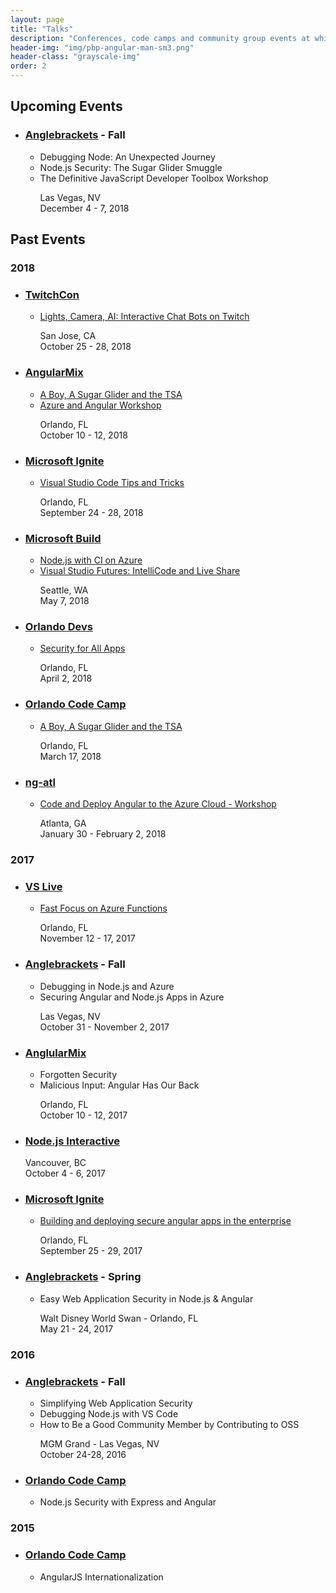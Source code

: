 ```yaml
---
layout: page
title: "Talks"
description: "Conferences, code camps and community group events at which I've talked and presented something."
header-img: "img/pbp-angular-man-sm3.png"
header-class: "grayscale-img"
order: 2
---
```


## Upcoming Events

- ### [Anglebrackets](https://anglebrackets.org/) - Fall
  - Debugging Node: An Unexpected Journey
  - Node.js Security: The Sugar Glider Smuggle
  - The Definitive JavaScript Developer Toolbox Workshop
    <p>Las Vegas, NV<br>
    December 4 - 7, 2018</p>

## Past Events

### 2018

- ### [TwitchCon](https://twitchcon.com/schedule/lights-camera-ai-interactive-chat-bots-on-twitch/)
  - [Lights, Camera, AI: Interactive Chat Bots on Twitch](https://www.twitch.tv/videos/328589889?t=11663s)
    <p>San Jose, CA<br>
    October 25 - 28, 2018</p>

- ### [AngularMix](https://angularmix.com/#!/)
  - [A Boy, A Sugar Glider and the TSA](https://angularmix.com/#!/sessions)
  - [Azure and Angular Workshop](https://angularmix.com/#!/workshops)
    <p>Orlando, FL<br>
    October 10 - 12, 2018</p>

* ### [Microsoft Ignite](https://www.microsoft.com/en-us/ignite)
  - [Visual Studio Code Tips and Tricks](https://www.youtube.com/watch?v=5xePfYWeMbw)
    <p>Orlando, FL<br>
    September 24 - 28, 2018</p>

- ### [Microsoft Build](https://www.microsoft.com/en-us/build)

  - [Node.js with CI on Azure](https://www.youtube.com/watch?v=N2S1sGr5fUc)
  - [Visual Studio Futures: IntelliCode and Live Share](https://www.youtube.com/watch?v=MefPybag9LE)
    <p>Seattle, WA<br>
    May 7, 2018</p>

- ### [Orlando Devs](https://orlandodevs.com/)

  - [Security for All Apps](https://www.meetup.com/OrlandoDevs/events/248472263/)
    <p>Orlando, FL<br>
    April 2, 2018</p>

- ### [Orlando Code Camp](http://orlandocodecamp.com)

  - [A Boy, A Sugar Glider and the TSA](https://orlandocodecamp.com/sessions/Details/131)
    <p>Orlando, FL<br>
    March 17, 2018</p>

- ### [ng-atl](http://ng-atl.org)
  - [Code and Deploy Angular to the Azure Cloud - Workshop](http://ng-atl.org/Workshops)
    <p>Atlanta, GA<br>
    January 30 - February 2, 2018</p>

### 2017

- ### [VS Live](https://live360events.com/Events/Orlando-2017/)
  - [Fast Focus on Azure Functions](https://live360events.com/Events/Orlando-2017/Sessions/Tuesday/VST15-Fast-Focus-on-Azure-Functions.aspx)
    <p>Orlando, FL<br>
    November 12 - 17, 2017</p>
- ### [Anglebrackets](https://anglebrackets.org/#!/speakers/Brian%20Clark) - Fall
  - Debugging in Node.js and Azure
  - Securing Angular and Node.js Apps in Azure
    <p>Las Vegas, NV<br>
    October 31 - November 2, 2017</p>
- ### [AnglularMix](https://www.angularmix.com/#!/speakers/Brian%20Clark)
  - Forgotten Security
  - Malicious Input: Angular Has Our Back
    <p>Orlando, FL<br>
    October 10 - 12, 2017</p>
- ### [Node.js Interactive](http://events.linuxfoundation.org/events/archive/2017/node-interactive)
    <p>Vancouver, BC<br>
  October 4 - 6, 2017</p>
- ### [Microsoft Ignite](https://www.microsoft.com/en-us/ignite)
  - [Building and deploying secure angular apps in the enterprise](https://myignite.microsoft.com/sessions/55304)
    <p>Orlando, FL<br>September 25 - 29, 2017</p>
- ### [Anglebrackets](https://anglebrackets.org/) - Spring
  - Easy Web Application Security in Node.js & Angular
    <p>Walt Disney World Swan - Orlando, FL<br>
    May 21 - 24, 2017</p>

### 2016

- ### [Anglebrackets](https://anglebrackets.org/) - Fall

  - Simplifying Web Application Security
  - Debugging Node.js with VS Code
  - How to Be a Good Community Member by Contributing to OSS
    <p>MGM Grand - Las Vegas, NV<br>
    October 24-28, 2016</p>

- ### [Orlando Code Camp](http://orlandocodecamp.com/)
  - Node.js Security with Express and Angular

### 2015

- ### [Orlando Code Camp](http://orlandocodecamp.com/)
  - AngularJS Internationalization
